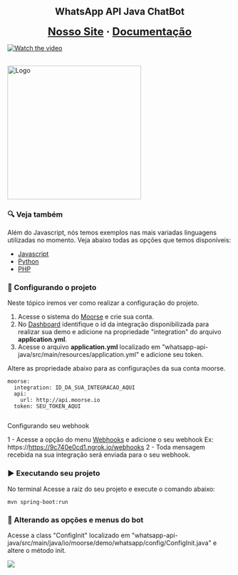 <div>
<h2 align="center">WhatsApp API Java ChatBot</h2>
<p align="center">
<strong><font size="+2" align="center">
  <a href="https://whatsapp.moorse.io/">Nosso Site</a>
  <span> · </span>
  <a href="https://moorse.readme.io/">Documentação</a>
</font></strong>


[![Watch the video](https://moorse.io/assets/api/chat-bot-whatsapp-java.png)](https://youtu.be/qVqOn6Ee9x4)

<br/>
<a href="https://moorse.io/">
  <img alt="Logo" title="#logo" width="300px" src="files/github.gif">
</a>
</p>
</div>


<a id="tecnologias-utilizadas"></a>

### :mag: Veja também

Além do Javascript, nós temos exemplos nas mais variadas linguagens utilizadas no momento. Veja abaixo todas as opções que temos disponíveis:

- [Javascript]()
- [Python]()
- [PHP]()

<a id="structure"></a>


### :rocket: Configurando o projeto
Neste tópico iremos ver como realizar a configuração do projeto.

1. Acesse o sistema do [Moorse](https://app.moorse.io/demo) e crie sua conta.
2. No [Dashboard](https://app.moorse.io/channels/whatsapp) identifique o id da integração disponibilizada para realizar sua demo e adicione na propriedade "integration" do arquivo **application.yml**.
3. Acesse o arquivo **application.yml** localizado em "whatsapp-api-java/src/main/resources/application.yml" e adicione seu token.

Altere as propriedade abaixo para as configurações da sua conta moorse.

```
moorse:
  integration: ID_DA_SUA_INTEGRACAO_AQUI
  api:
    url: http://api.moorse.io
  token: SEU_TOKEN_AQUI
  
```

Configurando seu webhook 

1 - Acesse a opção do menu [Webhooks](https://app.moorse.io/webhooks) e adicione o seu webhook Ex: https://https://9c740e0cd1.ngrok.io/webhooks
2 - Toda mensagem recebida na sua integração será enviada para o seu webhook.

### :arrow_forward: Executando seu projeto
No terminal Acesse a raiz do seu projeto e execute o comando abaixo:

```
mvn spring-boot:run
```

### :pencil: Alterando as opções e menus do bot
Acesse a class "ConfigInit" localizado em "whatsapp-api-java/src/main/java/io/moorse/demo/whatsapp/config/ConfigInit.java" e altere o método init.


![](![]([]()))
